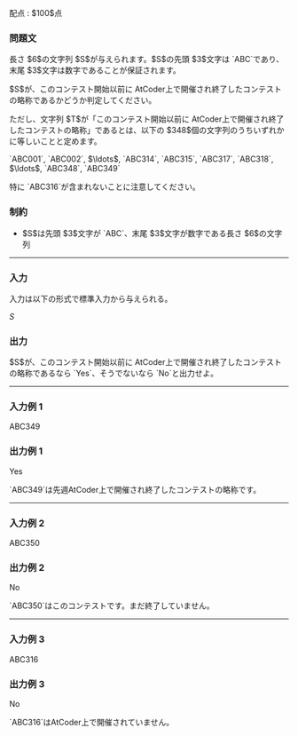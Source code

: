 
<div>

<span>

<span>

<p>
配点 : $100$点
</p>

<div>

<section>

### **問題文**

<p>
長さ $6$の文字列 $S$が与えられます。$S$の先頭 $3$文字は `ABC`であり、末尾 $3$文字は数字であることが保証されます。
</p>

<p>
$S$が、このコンテスト開始以前に AtCoder上で開催され終了したコンテストの略称であるかどうか判定してください。
</p>

<p>
ただし、文字列 $T$が「このコンテスト開始以前に AtCoder上で開催され終了したコンテストの略称」であるとは、以下の $348$個の文字列のうちいずれかに等しいことと定めます。
</p>

<p>
`ABC001`, `ABC002`, $\ldots$, `ABC314`, `ABC315`, `ABC317`, `ABC318`, $\ldots$, `ABC348`, `ABC349`
</p>

<p>
特に `ABC316`が含まれないことに注意してください。
</p>

</section>

</div>

<div>

<section>

### **制約**

<ul>

<li>
$S$は先頭 $3$文字が `ABC`、末尾 $3$文字が数字である長さ $6$の文字列
</li>

</ul>

</section>

</div>

---

<div>

<div>

<section>

### **入力**

<p>
入力は以下の形式で標準入力から与えられる。
</p>

<div>

$S$
</div>

</section>

</div>

<div>

<section>

### **出力**

<p>
$S$が、このコンテスト開始以前に AtCoder上で開催され終了したコンテストの略称であるなら `Yes`、そうでないなら `No`と出力せよ。
</p>

</section>

</div>

</div>

---

<div>

<section>

### **入力例 1**

<div>

ABC349

</div>

</section>

</div>

<div>

<section>

### **出力例 1**

<div>

Yes

</div>

<p>
`ABC349`は先週AtCoder上で開催され終了したコンテストの略称です。
</p>

</section>

</div>

---

<div>

<section>

### **入力例 2**

<div>

ABC350

</div>

</section>

</div>

<div>

<section>

### **出力例 2**

<div>

No

</div>

<p>
`ABC350`はこのコンテストです。まだ終了していません。
</p>

</section>

</div>

---

<div>

<section>

### **入力例 3**

<div>

ABC316

</div>

</section>

</div>

<div>

<section>

### **出力例 3**

<div>

No

</div>

<p>
`ABC316`はAtCoder上で開催されていません。
</p>

</section>

</div>

</span>

</span>

</div>
